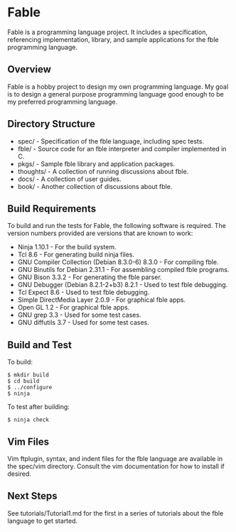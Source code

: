 # Fable

Fable is a programming language project. It includes a specification,
referencing implementation, library, and sample applications for the fble
programming language.

## Overview

Fable is a hobby project to design my own programming language. My goal is to
design a general purpose programming language good enough to be my preferred
programming language.

## Directory Structure

* spec/ - Specification of the fble language, including spec tests.
* fble/ - Source code for an fble interpreter and compiler implemented in C.
* pkgs/ - Sample fble library and application packages.
* thoughts/ - A collection of running discussions about fble.
* docs/ - A collection of user guides.
* book/ - Another collection of discussions about fble.

## Build Requirements

To build and run the tests for Fable, the following software is required. The
version numbers provided are versions that are known to work:

* Ninja 1.10.1 - For the build system.
* Tcl 8.6 - For generating build ninja files.
* GNU Compiler Collection (Debian 8.3.0-6) 8.3.0 - For compiling fble.
* GNU Binutils for Debian 2.31.1 - For assembling compiled fble programs.
* GNU Bison 3.3.2 - For generating the fble parser.
* GNU Debugger (Debian 8.2.1-2+b3) 8.2.1 - Used to test fble debugging.
* Tcl Expect 8.6 - Used to test fble debugging.
* Simple DirectMedia Layer 2.0.9 - For graphical fble apps.
* Open GL 1.2 - For graphical fble apps.
* GNU grep 3.3 - Used for some test cases.
* GNU diffutils 3.7 - Used for some test cases.

## Build and Test

To build:

    $ mkdir build
    $ cd build
    $ ../configure 
    $ ninja

To test after building:

    $ ninja check

## Vim Files

Vim ftplugin, syntax, and indent files for the fble language are available in
the spec/vim directory. Consult the vim documentation for how to install if
desired.
  
## Next Steps

See tutorials/Tutorial1.md for the first in a series of tutorials about the
fble language to get started.
